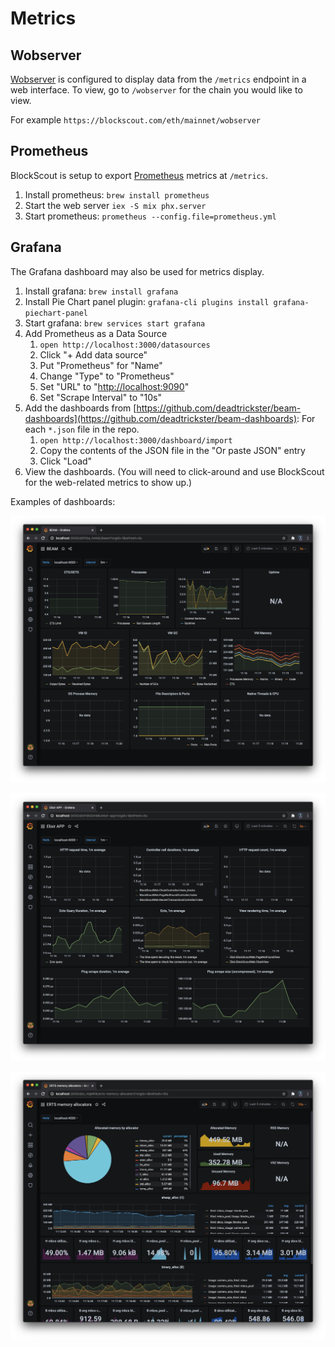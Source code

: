 # Metrics

## Wobserver

[Wobserver](https://github.com/shinyscorpion/wobserver) is configured to display data from the `/metrics` endpoint in a web interface. To view, go to `/wobserver` for the chain you would like to view.

For example `https://blockscout.com/eth/mainnet/wobserver`

## Prometheus

BlockScout is setup to export [Prometheus](https://prometheus.io/) metrics at `/metrics`.

1. Install prometheus: `brew install prometheus`
2. Start the web server `iex -S mix phx.server`
3. Start prometheus: `prometheus --config.file=prometheus.yml`

## Grafana

The Grafana dashboard may also be used for metrics display.

1. Install grafana: `brew install grafana`
2. Install Pie Chart panel plugin: `grafana-cli plugins install grafana-piechart-panel`
3. Start grafana: `brew services start grafana`
4. Add Prometheus as a Data Source
   1. `open http://localhost:3000/datasources`
   2. Click "+ Add data source"
   3. Put "Prometheus" for "Name"
   4. Change "Type" to "Prometheus"
   5. Set "URL" to "[http://localhost:9090](http://localhost:9090)"
   6. Set "Scrape Interval" to "10s"
5. Add the dashboards from [https://github.com/deadtrickster/beam-dashboards](https://github.com/deadtrickster/beam-dashboards): For each `*.json` file in the repo.
   1. `open http://localhost:3000/dashboard/import`
   2. Copy the contents of the JSON file in the "Or paste JSON" entry
   3. Click "Load"
6. View the dashboards. \(You will need to click-around and use BlockScout for the web-related metrics to show up.\)

Examples of dashboards:

![](../../.gitbook/assets/screenshot-2020-06-09-at-11.20.20.png)

![](../../.gitbook/assets/screenshot-2020-06-09-at-11.20.56%20%281%29.png)

![](../../.gitbook/assets/screenshot-2020-06-09-at-11.20.16.png)

